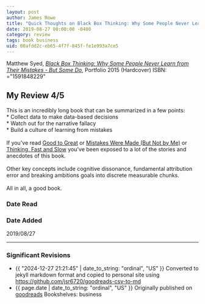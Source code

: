 ```yaml
---
layout: post
author: James Rowe
title: "Quick Thoughts on Black Box Thinking: Why Some People Never Learn from Their Mistakes - But Some Do"
date: 2019-08-27 00:00:00 -0400
category: review
tags: book business
uid: 00afdd2c-eb65-4f7f-845f-fe1e993a7ce5
---
```


Matthew Syed, *[Black Box Thinking: Why Some People Never Learn from Their Mistakes - But Some Do](https://www.goodreads.com/book/show/24611735)*,  Portfolio 2015 (Hardcover) ISBN: ="1591848229"

## My Review 4/5

This is an incredibly long book that can be summarized in a few points:<br/>* Collect data to make data-based decisions<br/>* Watch out for the narrative fallacy<br/>* Build a culture of learning from mistakes<br/><br/>If you've read [Good to Great](https://www.goodreads.com/book/show/76865) or [Mistakes Were Made (But Not by Me)](https://www.goodreads.com/book/show/522525) or [Thinking, Fast and Slow](https://www.goodreads.com/book/show/11468377) you've been exposed to a lot of the stories and anecdotes of this book.<br/><br/>Other key concepts include cognitive dissonance, fundamental attribution error and breaking ambitions goals into discrete measurable chunks.<br/><br/>All in all, a good book.

### Date Read


### Date Added
2019/08/27

---

### Significant Revisions

- {{ "2024-12-27 21:21:45" | date_to_string: "ordinal", "US" }} Converted to jekyll markdown format and copied to personal site using <https://github.com/jsr6720/goodreads-csv-to-md>
- {{ page.date | date_to_string: "ordinal", "US" }} Originally published on [goodreads](https://www.goodreads.com) Bookshelves: business